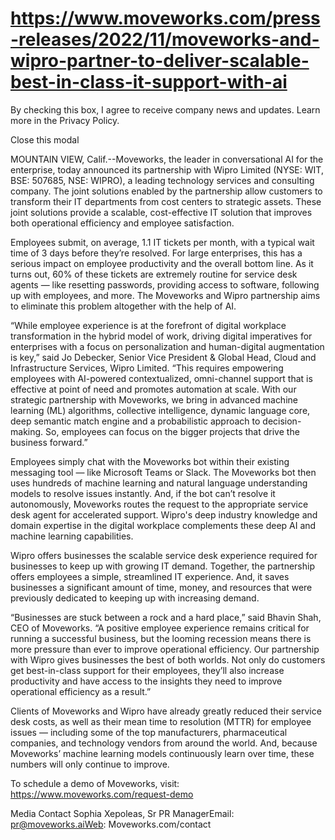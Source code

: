 # https://www.moveworks.com/press-releases/2022/11/moveworks-and-wipro-partner-to-deliver-scalable-best-in-class-it-support-with-ai

By checking this box, I agree to receive company news and updates. Learn more in the Privacy Policy.







  Close this modal
  


MOUNTAIN VIEW, Calif.--Moveworks, the leader in conversational AI for the enterprise, today announced its partnership with Wipro Limited (NYSE: WIT, BSE: 507685, NSE: WIPRO), a leading technology services and consulting company. The joint solutions enabled by the partnership allow customers to transform their IT departments from cost centers to strategic assets. These joint solutions provide a scalable, cost-effective IT solution that improves both operational efficiency and employee satisfaction.

Employees submit, on average, 1.1 IT tickets per month, with a typical wait time of 3 days before they’re resolved. For large enterprises, this has a serious impact on employee productivity and the overall bottom line. As it turns out, 60% of these tickets are extremely routine for service desk agents — like resetting passwords, providing access to software, following up with employees, and more. The Moveworks and Wipro partnership aims to eliminate this problem altogether with the help of AI.

“While employee experience is at the forefront of digital workplace transformation in the hybrid model of work, driving digital imperatives for enterprises with a focus on personalization and human-digital augmentation is key,” said Jo Debecker, Senior Vice President & Global Head, Cloud and Infrastructure Services, Wipro Limited. “This requires empowering employees with AI-powered contextualized, omni-channel support that is effective at point of need and promotes automation at scale. With our strategic partnership with Moveworks, we bring in advanced machine learning (ML) algorithms, collective intelligence, dynamic language core, deep semantic match engine and a probabilistic approach to decision-making. So, employees can focus on the bigger projects that drive the business forward.”

Employees simply chat with the Moveworks bot within their existing messaging tool — like Microsoft Teams or Slack. The Moveworks bot then uses hundreds of machine learning and natural language understanding models to resolve issues instantly. And, if the bot can’t resolve it autonomously, Moveworks routes the request to the appropriate service desk agent for accelerated support. Wipro's deep industry knowledge and domain expertise in the digital workplace complements these deep AI and machine learning capabilities.

Wipro offers businesses the scalable service desk experience required for businesses to keep up with growing IT demand. Together, the partnership offers employees a simple, streamlined IT experience. And, it saves businesses a significant amount of time, money, and resources that were previously dedicated to keeping up with increasing demand.

“Businesses are stuck between a rock and a hard place,” said Bhavin Shah, CEO of Moveworks. “A positive employee experience remains critical for running a successful business, but the looming recession means there is more pressure than ever to improve operational efficiency. Our partnership with Wipro gives businesses the best of both worlds. Not only do customers get best-in-class support for their employees, they’ll also increase productivity and have access to the insights they need to improve operational efficiency as a result.”

Clients of Moveworks and Wipro have already greatly reduced their service desk costs, as well as their mean time to resolution (MTTR) for employee issues — including some of the top manufacturers, pharmaceutical companies, and technology vendors from around the world. And, because Moveworks’ machine learning models continuously learn over time, these numbers will only continue to improve.

To schedule a demo of Moveworks, visit: https://www.moveworks.com/request-demo

Media Contact Sophia Xepoleas, Sr PR ManagerEmail: pr@moveworks.aiWeb: Moveworks.com/contact 

